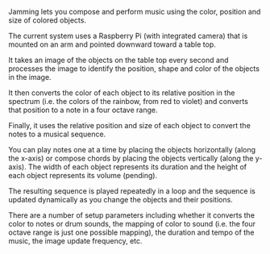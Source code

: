 Jamming lets you compose and perform music using the color, position and size of colored objects.

The current system uses a Raspberry Pi (with integrated camera) that is mounted on an arm and pointed downward toward a table top.

It takes an image of the objects on the table top every second and processes the image to identify the position, shape and color of the objects in the image.

It then converts the color of each object to its relative position in the spectrum (i.e. the colors of the rainbow, from red to violet) and converts that position to a note in a four octave range.

Finally, it uses the relative position and size of each object to convert the notes to a musical sequence.

You can play notes one at a time by placing the objects horizontally (along the x-axis) or compose chords by placing the objects vertically (along the y-axis). The width of each object represents its duration and the height of each object represents its volume (pending).

The resulting sequence is played repeatedly in a loop and the sequence is updated dynamically as you change the objects and their positions.

There are a number of setup parameters including whether it converts the color to notes or drum sounds, the mapping of color to sound (i.e. the four octave range is just one possible mapping), the duration and tempo of the music, the image update frequency, etc.

